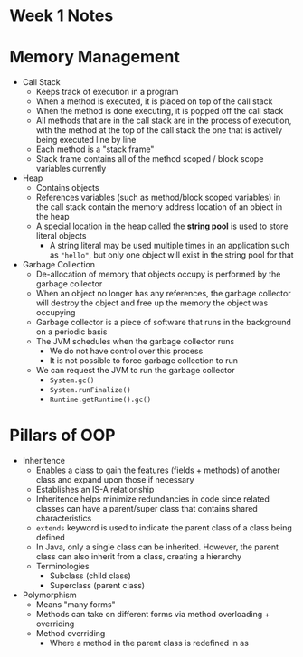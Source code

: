 # Week 1 Notes

# Memory Management
- Call Stack
    - Keeps track of execution in a program
    - When a method is executed, it is placed on top of the call stack
    - When the method is done executing, it is popped off the call stack
    - All methods that are in the call stack are in the process of execution, with the method at the top of the call stack the one that is actively being executed line by line
    - Each method is a "stack frame"
    - Stack frame contains all of the method scoped / block scope variables currently
- Heap
    - Contains objects
    - References variables (such as method/block scoped variables) in the call stack contain the memory address location of an object in the heap
    - A special location in the heap called the **string pool** is used to store literal objects 
        - A string literal may be used multiple times in an application such as `"hello"`, but only one object will exist in the string pool for that
- Garbage Collection
    - De-allocation of memory that objects occupy is performed by the garbage collector
    - When an object no longer has any references, the garbage collector will destroy the object and free up the memory the object was occupying
    - Garbage collector is a piece of software that runs in the background on a periodic basis
    - The JVM schedules when the garbage collector runs
        - We do not have control over this process
        - It is not possible to force garbage collection to run
    - We can request the JVM to run the garbage collector
        - `System.gc()`
        - `System.runFinalize()`
        - `Runtime.getRuntime().gc()`

# Pillars of OOP
- Inheritence
    - Enables a class to gain the features (fields + methods) of another class and expand upon those if necessary
    - Establishes an IS-A relationship
    - Inheritence helps minimize redundancies in code since related classes can have a parent/super class that contains shared characteristics
    - `extends` keyword is used to indicate the parent class of a class being defined
    - In Java, only a single class can be inherited. However, the parent class can also inherit from a class, creating a hierarchy
    - Terminologies
        - Subclass (child class)
        - Superclass (parent class)
- Polymorphism
    - Means "many forms"
    - Methods can take on different forms via method overloading + overriding
    - Method overriding
        - Where a method in the parent class is redefined in as 